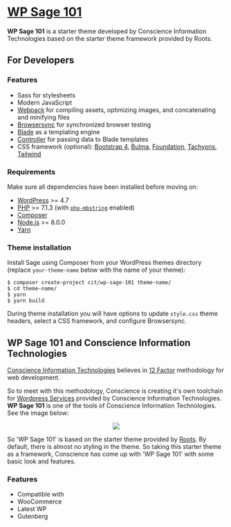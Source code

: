 # [WP Sage 101](https://conscienceit2018.wixsite.com/website-1/copy-of-moodle)

**WP Sage 101** is a starter theme developed by Conscience Information Technologies based on the starter theme framework provided by Roots. 


## For Developers

### Features

* Sass for stylesheets
* Modern JavaScript
* [Webpack](https://webpack.github.io/) for compiling assets, optimizing images, and concatenating and minifying files
* [Browsersync](http://www.browsersync.io/) for synchronized browser testing
* [Blade](https://laravel.com/docs/5.6/blade) as a templating engine
* [Controller](https://github.com/soberwp/controller) for passing data to Blade templates
* CSS framework (optional): [Bootstrap 4](https://getbootstrap.com/), [Bulma](https://bulma.io/), [Foundation](https://foundation.zurb.com/), [Tachyons](http://tachyons.io/), [Tailwind](https://tailwindcss.com/)

### Requirements

Make sure all dependencies have been installed before moving on:

* [WordPress](https://wordpress.org/) >= 4.7
* [PHP](https://secure.php.net/manual/en/install.php) >= 7.1.3 (with [`php-mbstring`](https://secure.php.net/manual/en/book.mbstring.php) enabled)
* [Composer](https://getcomposer.org/download/)
* [Node.js](http://nodejs.org/) >= 8.0.0
* [Yarn](https://yarnpkg.com/en/docs/install)

### Theme installation

Install Sage using Composer from your WordPress themes directory (replace `your-theme-name` below with the name of your theme):

```shell
$ composer create-project cit/wp-sage-101 theme-name/
$ cd theme-name/
$ yarn
$ yarn build
```

During theme installation you will have options to update `style.css` theme headers, select a CSS framework, and configure Browsersync.

## WP Sage 101 and Conscience Information Technologies
[Conscience Information Technologies](https://conscienceit.com) believes in [12 Factor](https://12factor.net/) methodology for web development. 

So to meet with this methodology, Conscience is creating it's own toolchain for [Wordpress Services](https://conscienceit2018.wixsite.com/website-1/copy-of-moodle) provided by Conscience Information Technologies. **WP Sage 101** is one of the tools of Conscience Information Technologies. See the image below: 
<p align="center">
<img src="https://github.com/ketancit/gallery/blob/master/img_01.jpg"/>
</p>
 
So 'WP Sage 101' is based on the starter theme provided by [Roots](https://roots.io/sage/). By default, there is almost no styling in the theme. So taking this starter theme as a framework, Conscience has come up with 'WP Sage 101' with some basic look and features.    

### Features
- Compatible with
 - WooCommerce
 - Latest WP
 - Gutenberg
